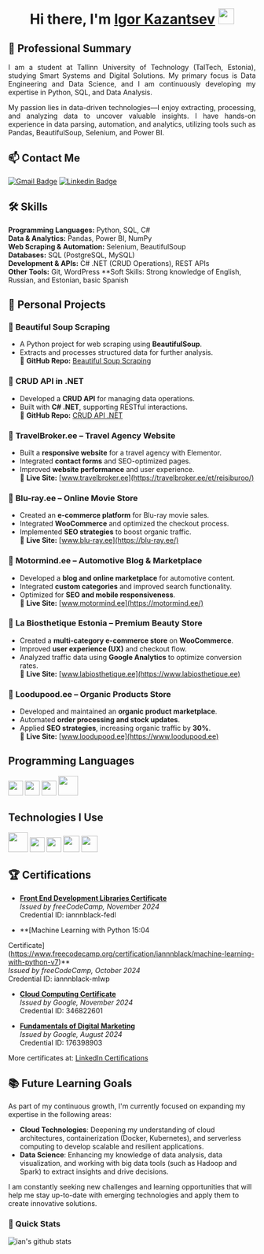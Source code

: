 <h1 align="center">Hi there, I'm <a href="https://www.linkedin.com/in/igor-kazantsev/" target="_blank">Igor Kazantsev</a> <img
src="https://github.com/blackcater/blackcater/raw/main/images/Hi.gif" height="32" /></h1>

## 🎯 Professional Summary

<p align="justify">
  I am a student at Tallinn University of Technology (TalTech, Estonia), studying Smart Systems and Digital Solutions. My primary focus is Data Engineering and Data Science, and I am continuously developing my expertise in Python, SQL, and Data Analysis.</p>

 <p align="justify"> My passion lies in data-driven technologies—I enjoy extracting, processing, and analyzing data to uncover valuable insights. I have hands-on experience in data parsing, automation, and analytics, utilizing tools such as Pandas, BeautifulSoup, Selenium, and Power BI.
</p>

## 📫 Contact Me

[![Gmail Badge](https://img.shields.io/badge/-igor.kazantsev@taltech.ee-c14438?style=flat-square&logo=Gmail&logoColor=white&link=mailto:igor.kazantsev@taltech.ee)](mailto:igor.kazantsev@taltech.ee)
[![Linkedin Badge](https://img.shields.io/badge/-igorkazantsev-blue?style=flat-square&logo=Linkedin&logoColor=white&link=https://www.linkedin.com/in/igor-kazantsev/)](https://www.linkedin.com/in/igor-kazantsev/)

## 🛠 Skills
**Programming Languages:** Python, SQL, C#  
**Data & Analytics:** Pandas, Power BI, NumPy  
**Web Scraping & Automation:** Selenium, BeautifulSoup  
**Databases:** SQL (PostgreSQL, MySQL)  
**Development & APIs:** C# .NET (CRUD Operations), REST APIs  
**Other Tools:** Git, WordPress
**Soft Skills: Strong knowledge of English, Russian, and Estonian, basic Spanish
 

## 💼 Personal Projects

### 🔹 **Beautiful Soup Scraping**  
- A Python project for web scraping using **BeautifulSoup**.  
- Extracts and processes structured data for further analysis.  
📍 **GitHub Repo:** [Beautiful Soup Scraping](https://github.com/IgorKazantsev/Beautiful-Soap-Scrapping)  

### 🔹 **CRUD API in .NET**  
- Developed a **CRUD API** for managing data operations.  
- Built with **C# .NET**, supporting RESTful interactions.  
📍 **GitHub Repo:** [CRUD API .NET](https://github.com/IgorKazantsev/CRUD-API)  

### 🔹 **TravelBroker.ee – Travel Agency Website**  
- Built a **responsive website** for a travel agency with Elementor.  
- Integrated **contact forms** and SEO-optimized pages.  
- Improved **website performance** and user experience.  
📍 **Live Site:** [www.travelbroker.ee](https://travelbroker.ee/et/reisiburoo/)  

### 🔹 **Blu-ray.ee – Online Movie Store**  
- Created an **e-commerce platform** for Blu-ray movie sales.  
- Integrated **WooCommerce** and optimized the checkout process.  
- Implemented **SEO strategies** to boost organic traffic.  
📍 **Live Site:** [www.blu-ray.ee](https://blu-ray.ee/)  

### 🔹 **Motormind.ee – Automotive Blog & Marketplace**  
- Developed a **blog and online marketplace** for automotive content.  
- Integrated **custom categories** and improved search functionality.  
- Optimized for **SEO and mobile responsiveness**.  
📍 **Live Site:** [www.motormind.ee](https://motormind.ee/) 

### 🔹 **La Biosthetique Estonia – Premium Beauty Store**  
- Created a **multi-category e-commerce store** on **WooCommerce**.  
- Improved **user experience (UX)** and checkout flow.  
- Analyzed traffic data using **Google Analytics** to optimize conversion rates.  
📍 **Live Site:** [www.labiosthetique.ee](https://www.labiosthetique.ee)  

### 🔹 **Loodupood.ee – Organic Products Store**  
- Developed and maintained an **organic product marketplace**.  
- Automated **order processing and stock updates**.  
- Applied **SEO strategies**, increasing organic traffic by **30%**.  
📍 **Live Site:** [www.loodupood.ee](https://www.loodupood.ee)  

## Programming Languages
<img src = 'https://github.com/MarikIshtar007/MarikIshtar007/blob/master/images/cpp.svg' width='30'/> <img src = 'https://github.com/MarikIshtar007/MarikIshtar007/blob/master/images/python2.png' height='30'/> <img src = 'https://github.com/MarikIshtar007/MarikIshtar007/blob/master/images/js.svg' width='30'/> <img src = 'https://github.com/MarikIshtar007/MarikIshtar007/blob/master/images/php.svg' width='40'/> 

## Technologies I Use
<img src = 'https://github.com/MarikIshtar007/MarikIshtar007/blob/master/images/django.svg' height='40'/> <img src = 'https://github.com/MarikIshtar007/MarikIshtar007/blob/master/images/flask.png' width='30'/> <img src = 'https://github.com/MarikIshtar007/MarikIshtar007/blob/master/images/git.svg' width='30'/> <img src = 'https://github.com/MarikIshtar007/MarikIshtar007/blob/master/images/nodejs.svg' width='33'/> <img src = 'https://github.com/MarikIshtar007/MarikIshtar007/blob/master/images/react.svg' width='33'/>

## 🏆 Certifications

- **[Front End Development Libraries Certificate](https://www.freecodecamp.org/certification/iannnblack/front-end-development-libraries)**  
  *Issued by freeCodeCamp, November 2024*  
  Credential ID: iannnblack-fedl

- **[Machine Learning with Python
15:04


Certificate](https://www.freecodecamp.org/certification/iannnblack/machine-learning-with-python-v7)**  
  *Issued by freeCodeCamp, October 2024*  
  Credential ID: iannnblack-mlwp

- **[Cloud Computing Certificate](https://skillshop.exceedlms.com/student/award/nFVS9y8AmAA1AbKNKdoEwqUQ)**  
  *Issued by Google, November 2024*  
  Credential ID: 346822601

- **[Fundamentals of Digital Marketing](https://skillshop.exceedlms.com/student/award/3T9Tmp6ZZwJMtGTmgqySjEzB)**  
  *Issued by Google, August 2024*  
  Credential ID: 176398903

More certificates at: [LinkedIn Certifications](https://www.linkedin.com/in/iannnblack/details/certifications/)

## 📚 Future Learning Goals

As part of my continuous growth, I'm currently focused on expanding my expertise in the following areas:

- **Cloud Technologies**: Deepening my understanding of cloud architectures, containerization (Docker, Kubernetes), and serverless computing to develop scalable and resilient applications.
- **Data Science**: Enhancing my knowledge of data analysis, data visualization, and working with big data tools (such as Hadoop and Spark) to extract insights and drive decisions.

I am constantly seeking new challenges and learning opportunities that will help me stay up-to-date with emerging technologies and apply them to create innovative solutions.

### 🚀 Quick Stats
![ian's github stats](https://github-readme-stats.vercel.app/api?username=iannblack&show_icons=true&hide=["issues"]&theme=dark)
